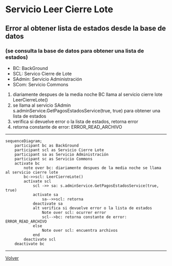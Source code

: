 # Servicio Leer Cierre Lote

## Error al obtener lista de estados desde la base  de datos 

### (se consulta la base de datos para obtener una lista de estados)
- BC: BackGround
- SCL: Servico Cierre de Lote
- SAdmin: Servicio Administración
- SCom: Servicio Commons
1. diariamente despues de la media noche BC llama al servicio cierre lote LeerCierreLote()
2. se llama al servicio SAdmin  s.adminService.GetPagosEstadosService(true, true) para obtener una lista de estados
3. verifica si devuelve error o la lista de estados, retorna error 
4. retorna constante de error: ERROR_READ_ARCHIVO

***
```mermaid
sequenceDiagram;
    participant bc as BackGround
    participant scl as Servicio Cierre Lote
    participant sa as Servicio Administración
    participant sc as Servicio Commons
    activate bc
        note over bc: diariamente despues de la media noche se llama al servicio cierre lote
        bc->>scl: LeerCierreLote()
        activate scl
            scl ->> sa: s.adminService.GetPagosEstadosService(true, true)
            activate sa
                sa-->>scl: retorna
            deactivate sa
            alt verifica si devuelve error o la lista de estados
                Note over scl: ocurrer error
                scl-->bc: retorna constante de error: ERROR_READ_ARCHIVO
            else
                Note over scl: encuentra archivos
            end
        deactivate scl
    deactivate bc
```
***
[Volver][URL-Volver]

[URL-Volver]: https://github.com/Corrientes-Telecomunicaciones/api_go_pasarela/blob/development/document/prisma/cierreloteprisma/01-servicio_leer_cierre_lote_prisma.md
